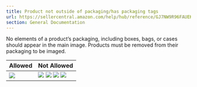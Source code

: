 ```yaml
---
title: Product not outside of packaging/has packaging tags
url: https://sellercentral.amazon.com/help/hub/reference/GJ7NW9R96FAUEK3D
section: General Documentation
---
```


No elements of a product’s packaging, including boxes, bags, or cases should
appear in the main image. Products must be removed from their packaging to be
imaged.  
  
Allowed | Not Allowed  
---|---  
![](https://m.media-amazon.com/images/G/01/image_requirements/without_packaging1.jpg) |  ![](https://m.media-amazon.com/images/G/01/image_requirements/packaging1.png) ![](https://m.media-amazon.com/images/G/01/image_requirements/packaging2.jpg) ![](https://m.media-amazon.com/images/G/01/image_requirements/packaging3.png) ![](https://m.media-amazon.com/images/G/01/image_requirements/packaging4.jpg)

